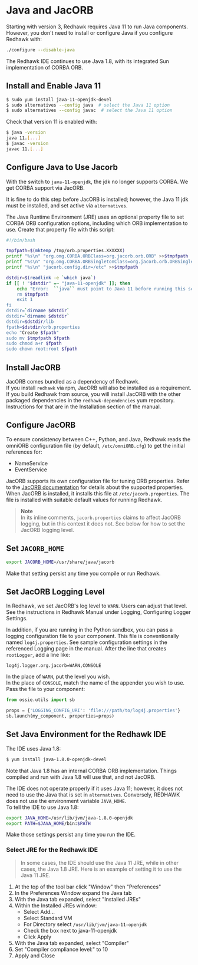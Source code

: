 # Java and JacORB

Starting with version 3, Redhawk requires Java 11 to run Java components.  However, you don't need to install or configure Java if you configure Redhawk with:
```sh
./configure --disable-java
```

The Redhawk IDE continues to use Java 1.8, with its integrated Sun implementation of CORBA ORB.

## Install and Enable Java 11
```sh
$ sudo yum install java-11-openjdk-devel
$ sudo alternatives --config java  # select the Java 11 option
$ sudo alternatives --config javac  # select the Java 11 option
```

Check that version 11 is enabled with:
```sh
$ java -version
java 11.[...]
$ javac -version
javac 11.[...]
```

## Configure Java to Use Jacorb
With the switch to `java-11-openjdk`, the jdk no longer supports CORBA.  We get CORBA support via JacORB.

It is fine to do this step before JacORB is installed; however, the Java 11 jdk must be installed, and set active via `alternatives`.

The Java Runtime Environment (JRE) uses an optional property file to set CORBA ORB configuration options, including which ORB implementation to use.  Create that property file with this script:
```sh
#!/bin/bash

tmpfpath=$(mktemp /tmp/orb.properties.XXXXXX)
printf "%s\n" "org.omg.CORBA.ORBClass=org.jacorb.orb.ORB" >>$tmpfpath
printf "%s\n" "org.omg.CORBA.ORBSingletonClass=org.jacorb.orb.ORBSingleton" >>$tmpfpath
printf "%s\n" "jacorb.config.dir=/etc" >>$tmpfpath

dstdir=$(readlink -e `which java`)
if [[ ! "$dstdir" =~ "java-11-openjdk" ]]; then
    echo "Error:  ``java`` must point to Java 11 before running this script.  quitting.
    rm $tmpfpath
    exit 1
fi
dstdir=`dirname $dstdir`
dstdir=`dirname $dstdir`
dstdir=$dstdir/lib
fpath=$dstdir/orb.properties
echo "Create $fpath"
sudo mv $tmpfpath $fpath
sudo chmod a+r $fpath
sudo chown root:root $fpath
```

## Install JacORB
JacORB comes bundled as a dependency of Redhawk.  
If you install `redhawk` via rpm, JacORB will also be installed as a requirement.  
If you build Redhawk from source, you will install JacORB with the other packaged dependencies in the `redhawk-dependencies` yum repository.  Instructions for that are in the Installation section of the manual.

## Configure JacORB
To ensure consistency between C++, Python, and Java, Redhawk reads the omniORB configuration file (by default, `/etc/omniORB.cfg`) to get the initial references for:

* NameService
* EventService

JacORB supports its own configuration file for tuning ORB properties.
Refer to the [JacORB documentation](https://www.jacorb.org/documentation.html) for details about the supported properties.
When JacORB is installed, it installs this file at `/etc/jacorb.properties`.
The file is installed with suitable default values for running Redhawk.

> **Note**  
> In its inline comments, `jacorb.properties` claims to affect JacORB logging, but in this context it does not.
See below for how to set the JacORB logging level.

## Set `JACORB_HOME`
```sh
export JACORB_HOME=/usr/share/java/jacorb
```
Make that setting persist any time you compile or run Redhawk.

## Set JacORB Logging Level
In Redhawk, we set JacORB's log level to `WARN`.
Users can adjust that level.
See the instructions in Redhawk Manual under Logging, Configuring Logger Settings.

In addition, if you are running in the Python sandbox, you can pass a logging configuration file to your component.  This file is conventionally named `log4j.properties`.  See sample configuration settings in the referenced Logging page in the manual.  After the line that creates `rootLogger`, add a line like:
```properties
log4j.logger.org.jacorb=WARN,CONSOLE
```
In the place of `WARN`, put the level you wish.  
In the place of `CONSOLE`, match the name of the appender you wish to use.  
Pass the file to your component:
```py
from ossie.utils import sb

props = {'LOGGING_CONFIG_URI': 'file:///path/to/log4j.properties'}
sb.launch(my_component, properties=props)
```

## Set Java Environment for the Redhawk IDE
The IDE uses Java 1.8:
```sh
$ yum install java-1.8.0-openjdk-devel
```
Note that Java 1.8 has an internal CORBA ORB implementation.  Things compiled and run with Java 1.8 will use that, and not JacORB.

The IDE does not operate properly if it uses Java 11; however, it does not need to use the Java that is set in `alternatives`.  Conversely, REDHAWK does not use the environment variable `JAVA_HOME`.  
To tell the IDE to use Java 1.8:
```sh
export JAVA_HOME=/usr/lib/jvm/java-1.8.0-openjdk
export PATH=$JAVA_HOME/bin:$PATH
```
Make those settings persist any time you run the IDE.

### Select JRE for the Redhawk IDE

> In some cases, the IDE should use the Java 11 JRE, while in other cases, the Java 1.8 JRE.  Here is an example of setting it to use the Java 11 JRE.

1. At the top of the tool bar click "Window" then "Preferences"
2. In the Preferences Window expand the Java tab
3. With the Java tab expanded, select "Installed JREs"
4. Within the Installed JREs window:
    * Select Add...
    * Select Standard VM
    * For Directory select `/usr/lib/jvm/java-11-openjdk`
    * Check the box next to java-11-openjdk
    * Click Apply
5. With the Java tab expanded, select "Compiler"
6. Set "Compiler compliance level:" to 10
7. Apply and Close